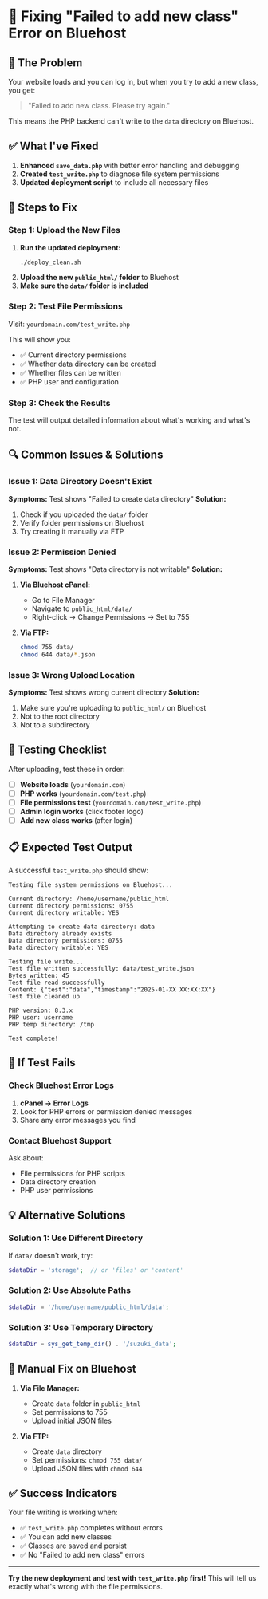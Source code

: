 # 🔧 Fixing "Failed to add new class" Error on Bluehost

## 🚨 **The Problem**

Your website loads and you can log in, but when you try to add a new class, you get:

> "Failed to add new class. Please try again."

This means the PHP backend can't write to the `data` directory on Bluehost.

## ✅ **What I've Fixed**

1. **Enhanced `save_data.php`** with better error handling and debugging
2. **Created `test_write.php`** to diagnose file system permissions
3. **Updated deployment script** to include all necessary files

## 🚀 **Steps to Fix**

### **Step 1: Upload the New Files**

1. **Run the updated deployment:**
   ```bash
   ./deploy_clean.sh
   ```
2. **Upload the new `public_html/` folder** to Bluehost
3. **Make sure the `data/` folder is included**

### **Step 2: Test File Permissions**

Visit: `yourdomain.com/test_write.php`

This will show you:

- ✅ Current directory permissions
- ✅ Whether data directory can be created
- ✅ Whether files can be written
- ✅ PHP user and configuration

### **Step 3: Check the Results**

The test will output detailed information about what's working and what's not.

## 🔍 **Common Issues & Solutions**

### **Issue 1: Data Directory Doesn't Exist**

**Symptoms:** Test shows "Failed to create data directory"
**Solution:**

1. Check if you uploaded the `data/` folder
2. Verify folder permissions on Bluehost
3. Try creating it manually via FTP

### **Issue 2: Permission Denied**

**Symptoms:** Test shows "Data directory is not writable"
**Solution:**

1. **Via Bluehost cPanel:**

   - Go to File Manager
   - Navigate to `public_html/data/`
   - Right-click → Change Permissions → Set to 755

2. **Via FTP:**
   ```bash
   chmod 755 data/
   chmod 644 data/*.json
   ```

### **Issue 3: Wrong Upload Location**

**Symptoms:** Test shows wrong current directory
**Solution:**

1. Make sure you're uploading to `public_html/` on Bluehost
2. Not to the root directory
3. Not to a subdirectory

## 🧪 **Testing Checklist**

After uploading, test these in order:

- [ ] **Website loads** (`yourdomain.com`)
- [ ] **PHP works** (`yourdomain.com/test.php`)
- [ ] **File permissions test** (`yourdomain.com/test_write.php`)
- [ ] **Admin login works** (click footer logo)
- [ ] **Add new class works** (after login)

## 📋 **Expected Test Output**

A successful `test_write.php` should show:

```
Testing file system permissions on Bluehost...

Current directory: /home/username/public_html
Current directory permissions: 0755
Current directory writable: YES

Attempting to create data directory: data
Data directory already exists
Data directory permissions: 0755
Data directory writable: YES

Testing file write...
Test file written successfully: data/test_write.json
Bytes written: 45
Test file read successfully
Content: {"test":"data","timestamp":"2025-01-XX XX:XX:XX"}
Test file cleaned up

PHP version: 8.3.x
PHP user: username
PHP temp directory: /tmp

Test complete!
```

## 🚨 **If Test Fails**

### **Check Bluehost Error Logs**

1. **cPanel → Error Logs**
2. Look for PHP errors or permission denied messages
3. Share any error messages you find

### **Contact Bluehost Support**

Ask about:

- File permissions for PHP scripts
- Data directory creation
- PHP user permissions

## 💡 **Alternative Solutions**

### **Solution 1: Use Different Directory**

If `data/` doesn't work, try:

```php
$dataDir = 'storage';  // or 'files' or 'content'
```

### **Solution 2: Use Absolute Paths**

```php
$dataDir = '/home/username/public_html/data';
```

### **Solution 3: Use Temporary Directory**

```php
$dataDir = sys_get_temp_dir() . '/suzuki_data';
```

## 🔧 **Manual Fix on Bluehost**

1. **Via File Manager:**

   - Create `data` folder in `public_html`
   - Set permissions to 755
   - Upload initial JSON files

2. **Via FTP:**
   - Create `data` directory
   - Set permissions: `chmod 755 data/`
   - Upload JSON files with `chmod 644`

## ✅ **Success Indicators**

Your file writing is working when:

- ✅ `test_write.php` completes without errors
- ✅ You can add new classes
- ✅ Classes are saved and persist
- ✅ No "Failed to add new class" errors

---

**Try the new deployment and test with `test_write.php` first!** This will tell us exactly what's wrong with the file permissions.
